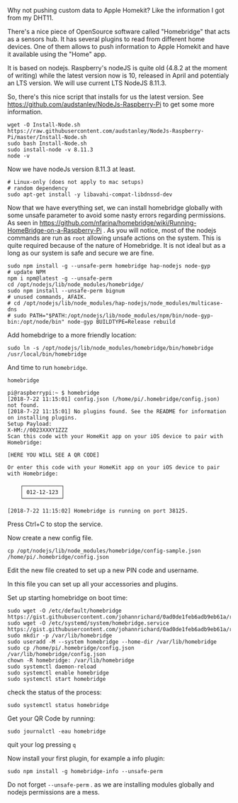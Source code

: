 Why not pushing custom data to Apple Homekit?
Like the information I got from my DHT11.

There's a nice piece of OpenSource software called "Homebridge" that acts as a sensors hub. It has several plugins to read from different home devices. One of them allows to push information to Apple Homekit and have it available using the "Home" app.

It is based on nodejs. Raspberry's nodeJS is quite old (4.8.2 at the moment of writing) while the latest version now is 10, released in April and potentialy an LTS version. We will use current LTS NodeJS 8.11.3.

So, there's this nice script that installs for us the latest version. See https://github.com/audstanley/NodeJs-Raspberry-Pi to get some more information.
```
wget -O Install-Node.sh https://raw.githubusercontent.com/audstanley/NodeJs-Raspberry-Pi/master/Install-Node.sh
sudo bash Install-Node.sh 
sudo install-node -v 8.11.3
node -v
```
Now we have nodeJs version 8.11.3 at least. 

```
# Linux-only (does not apply to mac setups)
# random dependency
sudo apt-get install -y libavahi-compat-libdnssd-dev
```

Now that we have everything set, we can install homebridge globally with some unsafe parameter to avoid some nasty errors regarding permissions. As seen in https://github.com/nfarina/homebridge/wiki/Running-HomeBridge-on-a-Raspberry-Pi .
As you will notice, most of the nodejs commands are run as `root` allowing unsafe actions on the system. This is quite required because of the nature of Homebridge. It is not ideal but as a long as our system is safe and secure we are fine.

```
sudo npm install -g --unsafe-perm homebridge hap-nodejs node-gyp
# update NPM
npm i npm@latest -g --unsafe-perm
cd /opt/nodejs/lib/node_modules/homebridge/
sudo npm install --unsafe-perm bignum
# unused commands, AFAIK.
# cd /opt/nodejs/lib/node_modules/hap-nodejs/node_modules/multicase-dns
# sudo PATH="$PATH:/opt/nodejs/lib/node_modules/npm/bin/node-gyp-bin:/opt/node/bin" node-gyp BUILDTYPE=Release rebuild
```
Add homebdrige to a more friendly location:
```
sudo ln -s /opt/nodejs/lib/node_modules/homebridge/bin/homebridge /usr/local/bin/homebridge
```
And time to run `homebridge`. 
```
homebridge
```
```
pi@raspberrypi:~ $ homebridge
[2018-7-22 11:15:01] config.json (/home/pi/.homebridge/config.json) not found.
[2018-7-22 11:15:01] No plugins found. See the README for information on installing plugins.
Setup Payload:
X-HM://0023XXXY1ZZZ
Scan this code with your HomeKit app on your iOS device to pair with Homebridge:

[HERE YOU WILL SEE A QR CODE]

Or enter this code with your HomeKit app on your iOS device to pair with Homebridge:

    ┌────────────┐
    │ 012-12-123 │
    └────────────┘

[2018-7-22 11:15:02] Homebridge is running on port 38125.
```
Press Ctrl+C to stop the service.

Now create a new config file.
```
cp /opt/nodejs/lib/node_modules/homebridge/config-sample.json /home/pi/.homebridge/config.json
```
Edit the new file created to set up a new PIN code and username.

In this file you can set up all your accessories and plugins.

Set up starting homebridge on boot time:
```
sudo wget -O /etc/default/homebridge https://gist.githubusercontent.com/johannrichard/0ad0de1feb6adb9eb61a/raw/homebridge
sudo wget -O /etc/systemd/system/homebridge.service https://gist.githubusercontent.com/johannrichard/0ad0de1feb6adb9eb61a/raw/homebridge.service
sudo mkdir -p /var/lib/homebridge
sudo useradd -M --system homebridge --home-dir /var/lib/homebridge
sudo cp /home/pi/.homebridge/config.json /var/lib/homebridge/config.json
chown -R homebridge: /var/lib/homebridge
sudo systemctl daemon-reload
sudo systemctl enable homebridge
sudo systemctl start homebridge
```
check the status of the process:
```
sudo systemctl status homebridge
```

Get your QR Code by running:
```
sudo journalctl -eau homebridge
```
quit your log pressing `q`

Now install your first plugin, for example a info plugin:
```
sudo npm install -g homebridge-info --unsafe-perm
```
Do not forget `--unsafe-perm` . as we are installing modules globally and nodejs permissions are a mess.
